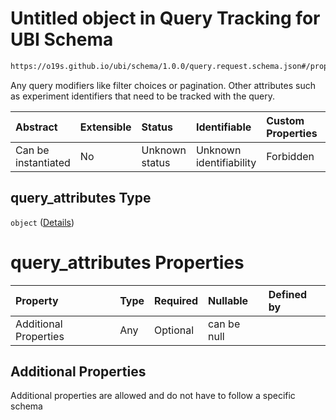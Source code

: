 # Untitled object in Query Tracking for UBI Schema

```txt
https://o19s.github.io/ubi/schema/1.0.0/query.request.schema.json#/properties/query_attributes
```

Any query modifiers like filter choices or pagination. Other attributes such as experiment identifiers that need to be tracked with the query.

| Abstract            | Extensible | Status         | Identifiable            | Custom Properties | Additional Properties | Access Restrictions | Defined In                                                                                      |
| :------------------ | :--------- | :------------- | :---------------------- | :---------------- | :-------------------- | :------------------ | :---------------------------------------------------------------------------------------------- |
| Can be instantiated | No         | Unknown status | Unknown identifiability | Forbidden         | Allowed               | none                | [query.request.schema.json\*](../../out/1.0.0/query.request.schema.json "open original schema") |

## query\_attributes Type

`object` ([Details](query-1-properties-query_attributes.md))

# query\_attributes Properties

| Property              | Type | Required | Nullable    | Defined by |
| :-------------------- | :--- | :------- | :---------- | :--------- |
| Additional Properties | Any  | Optional | can be null |            |

## Additional Properties

Additional properties are allowed and do not have to follow a specific schema
